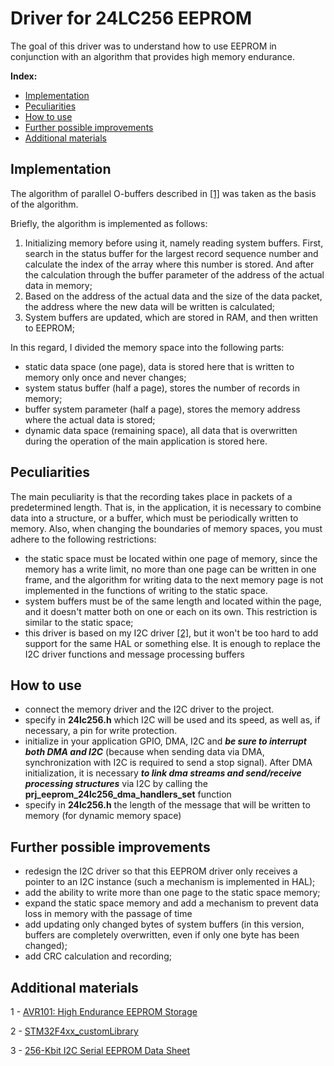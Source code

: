 # Driver for 24LC256 EEPROM
The goal of this driver was to understand how to use EEPROM in conjunction with an algorithm that provides high memory endurance.

**Index:**
 - [Implementation](https://github.com/UladShumeika/24LC256/tree/main#implementation)
 - [Peculiarities](https://github.com/UladShumeika/24LC256/tree/main#peculiarities)
 - [How to use](https://github.com/UladShumeika/24LC256/tree/main#how-to-use)
 - [Further possible improvements](https://github.com/UladShumeika/24LC256/tree/main#further-possible-improvements)
 - [Additional materials](https://github.com/UladShumeika/24LC256/tree/main#additional-materials)
 
## Implementation
The algorithm of parallel O-buffers described in [[1]](https://github.com/UladShumeika/24LC256/tree/feature/devDriver#further-reading) was taken as the basis of the algorithm. 

Briefly, the algorithm is implemented as follows:
1) Initializing memory before using it, namely reading system buffers. First, search in the status buffer for the largest record sequence number and calculate the index of the array where this number is stored. And after the calculation through the buffer parameter of the address of the actual data in memory;
2) Based on the address of the actual data and the size of the data packet, the address where the new data will be written is calculated;
3) System buffers are updated, which are stored in RAM, and then written to EEPROM;

In this regard, I divided the memory space into the following parts:
- static data space (one page), data is stored here that is written to memory only once and never changes;
- system status buffer (half a page), stores the number of records in memory;
- buffer system parameter (half a page), stores the memory address where the actual data is stored;
- dynamic data space (remaining space), all data that is overwritten during the operation of the main application is stored here.

## Peculiarities
The main peculiarity is that the recording takes place in packets of a predetermined length. That is, in the application, it is necessary to combine data into a structure, or a buffer, which must be periodically written to memory.
Also, when changing the boundaries of memory spaces, you must adhere to the following restrictions:
- the static space must be located within one page of memory, since the memory has a write limit, no more than one page can be written in one frame, and the algorithm for writing data to the next memory page is not implemented in the functions of writing to the static space.
- system buffers must be of the same length and located within the page, and it doesn't matter both on one or each on its own. This restriction is similar to the static space;
- this driver is based on my I2C driver [[2]](https://github.com/UladShumeika/STM32F4xx_customLibrary), but it won't be too hard to add support for the same HAL or something else. It is enough to replace the I2C driver functions and message processing buffers

## How to use
- connect the memory driver and the I2C driver to the project.
- specify in **24lc256.h** which I2C will be used and its speed, as well as, if necessary, a pin for write protection.
- initialize in your application GPIO, DMA, I2C and ***be sure to interrupt both DMA and I2C*** (because when sending data via DMA, synchronization with I2C is required to send a stop signal). After DMA initialization, it is necessary ***to link dma streams and send/receive processing structures*** via I2C by calling the **prj_eeprom_24lc256_dma_handlers_set** function
- specify in **24lc256.h** the length of the message that will be written to memory (for dynamic memory space)

## Further possible improvements
- redesign the I2C driver so that this EEPROM driver only receives a pointer to an I2C instance (such a mechanism is implemented in HAL);
- add the ability to write more than one page to the static space memory;
- expand the static space memory and add a mechanism to prevent data loss in memory with the passage of time
- add updating only changed bytes of system buffers (in this version, buffers are completely overwritten, even if only one byte has been changed);
- add CRC calculation and recording;

## Additional materials
1 - [AVR101: High Endurance EEPROM Storage](https://ww1.microchip.com/downloads/en/Appnotes/doc2526.pdf)

2 - [STM32F4xx_customLibrary](https://github.com/UladShumeika/STM32F4xx_customLibrary)

3 - [256-Kbit I2C Serial EEPROM Data Sheet](https://ww1.microchip.com/downloads/aemDocuments/documents/MPD/ProductDocuments/DataSheets/24AA256-24LC256-24FC256-256-Kbit-I2C-Serial-EEPROM-20001203X.pdf)




